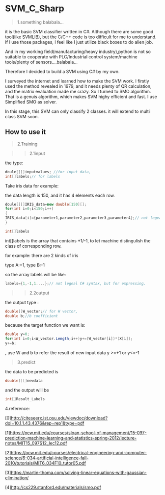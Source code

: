 # SVM_C_Sharp
>1.something balabala...

it is the basic SVM classifier written in C#. 
Although there are some good tool(like SVMLIB), but the C/C++ code is too difficult for me to understand.
If I use those packages, I feel like I just utilize black boxes to do alien job. 

And in my working field(manufacturing/heavy industry),python is not so suitable to cooperate with PLC/Industrial control system/machine tools/plenty of sensors....balabala... 

Therefore I decided to build a SVM using C# by my own. 

I surveyed the internet and learned how to make the SVM work. I firstly used the method revealed in 1979, and it needs plenty of QR calculation, and the matrix evaluation made me crazy. So I turned to SMO algorithm. That is a genuis algorithm, which makes SVM highy efficient and fast. I use Simplified SMO as solver.

In this stage, this SVM can only classify 2 classes. it will extend to multi class SVM soon.

## How to use it  
>2.Training

>>2.1input  

the type:
``` csharp 
doule[][]inputvalues; //for input data, 
int[]labels;// for labels
```

Take iris data for example:

the data length is 150, and it has 4 elements each row.


``` csharp
doule[][]IRIS_data=new double[150][];
for(int i=0;i<150;i++)
{
IRIS_data[i]={parameter1,parameter2,parameter3,parameter4};// not legeal C# syntax, but for expressing.
}

int[]labels 
```

int[]labels is the array that contains +1/-1, to let machine distingulish the class of corresponding row.

for example: there are 2 kinds of iris

type A:+1, type B:-1

so the array labels will be like: 

```csharp
labels={1,-1,1....};// not legeal C# syntax, but for expressing.
```
>>2.2output

the output type :
```csharp
double[]W_vector;// for W vector, 
double b;//b coefficient
```
because the target function we want is: 
```csharp
double y=0;
for(int i=0;i<W_vector.Length;i++)y+=(W_vector[i])*(X[i]);
y+=b;
```
, use W and b to refer the result of new input data y >=+1 or y<=-1

>3.predict

the data to be predicted is 
```csharp
double[][]newdata
```
and the output will be
```csharp
int[]Result_Labels
```
4.reference:

[0]http://citeseerx.ist.psu.edu/viewdoc/download?doi=10.1.1.43.4376&rep=rep1&type=pdf

[1]https://ocw.mit.edu/courses/sloan-school-of-management/15-097-prediction-machine-learning-and-statistics-spring-2012/lecture-notes/MIT15_097S12_lec12.pdf

[2]https://ocw.mit.edu/courses/electrical-engineering-and-computer-science/6-034-artificial-intelligence-fall-2010/tutorials/MIT6_034F10_tutor05.pdf

[3]https://martin-thoma.com/solving-linear-equations-with-gaussian-elimination/

[4]http://cs229.stanford.edu/materials/smo.pdf
